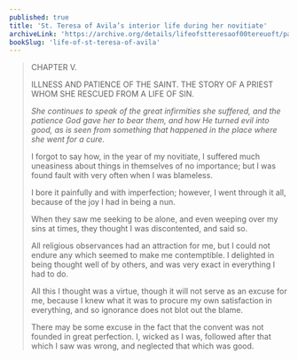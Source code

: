 ```yaml
---
published: true
title: 'St. Teresa of Avila’s interior life during her novitiate'
archiveLink: 'https://archive.org/details/lifeofstteresaof00tereuoft/page/24?view=theater'
bookSlug: 'life-of-st-teresa-of-avila'
---
```


> CHAPTER V.
>
> ILLNESS AND PATIENCE OF THE SAINT. THE STORY OF A PRIEST WHOM SHE RESCUED FROM A LIFE OF SIN.
>
> *She continues to speak of the great infirmities she suffered, and the patience God gave her to bear them, and how He turned evil into good, as is seen from something that happened in the place where she went for a cure.*
>
> I forgot to say how, in the year of my novitiate, I suffered much uneasiness about things in themselves of no importance; but I was found fault with very often when I was blameless.
>
> I bore it painfully and with imperfection; however, I went through it all, because of the joy I had in being a nun.
>
> When they saw me seeking to be alone, and even weeping over my sins at times, they thought I was discontented, and said so.
>
> All religious observances had an attraction for me, but I could not endure any which seemed to make me contemptible. I delighted in being thought well of by others, and was very exact in everything I had to do.
>
> All this I thought was a virtue, though it will not serve as an excuse for me, because I knew what it was to procure my own satisfaction in everything, and so ignorance does not blot out the blame.
>
> There may be some excuse in the fact that the convent was not founded in great perfection. I, wicked as I was, followed after that which I saw was wrong, and neglected that which was good.
